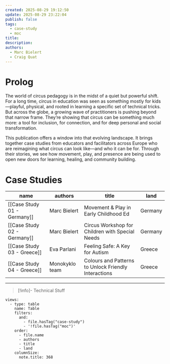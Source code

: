 ```yaml
---
created: 2025-08-29 19:12:50
update: 2025-08-29 23:22:04
publish: false
tags:
  - case-study
  - moc
title:
description:
authors:
  - Marc Bielert
  - Craig Quat
---
```


# Prolog

The world of circus pedagogy is in the midst of a quiet but powerful shift. For a long time, circus in education was seen as something mostly for kids—playful, physical, and rooted in learning a specific set of technical tricks. But across the globe, a growing wave of practitioners is pushing beyond that narrow frame. They’re showing that circus can be something much more: a tool for inclusion, for connection, and for deep personal and social transformation.

This publication offers a window into that evolving landscape. It brings together case studies from educators and facilitators across Europe who are reimagining what circus can look like—and who it can be for. Through their stories, we see how movement, play, and presence are being used to open new doors for learning, healing, and community building.

# Case Studies

| name                        | authors        | title                                                | land    |
| --------------------------- | -------------- | ---------------------------------------------------- | ------- |
| [[Case Study 01 - Germany]] | Marc Bielert   | Movement & Play in Early Childhood Ed                | Germany |
| [[Case Study 02 - Germany]] | Marc Bielert   | Circus Workshop for Children with Special Needs      | Germany |
| [[Case Study 03 - Greece]]  | Eva Parlani    | Feeling Safe: A Key for Autism                       | Greece  |
| [[Case Study 04 - Greece]]  | Monokyklo team | Colours and Patterns to Unlock Friendly Interactions | Greece  |

---

>[!info]- Technical Stuff
>

```base
views:
  - type: table
    name: Table
    filters:
      and:
        - file.hasTag("case-study")
        - '!file.hasTag("moc")'
    order:
      - file.name
      - authors
      - title
      - land
    columnSize:
      note.title: 368

```

